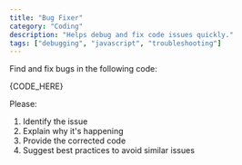 ```yaml
---
title: "Bug Fixer"
category: "Coding"
description: "Helps debug and fix code issues quickly."
tags: ["debugging", "javascript", "troubleshooting"]
---
```


Find and fix bugs in the following code:

{CODE_HERE}

Please:
1. Identify the issue
2. Explain why it's happening
3. Provide the corrected code
4. Suggest best practices to avoid similar issues